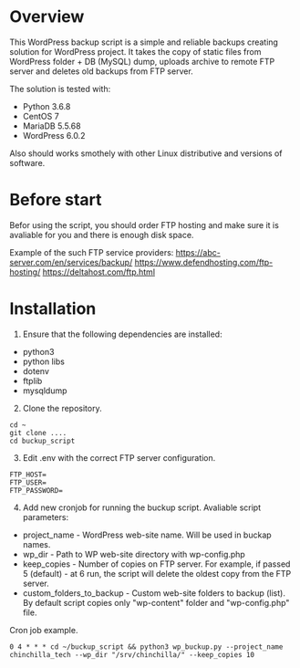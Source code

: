 # Overview

This WordPress backup script is a simple and reliable backups creating solution for WordPress project.
It takes the copy of static files from WordPress folder + DB (MySQL) dump, uploads archive to remote FTP server and deletes old backups from FTP server.

The solution is tested with:
  * Python 3.6.8
  * CentOS 7
  * MariaDB 5.5.68
  * WordPress 6.0.2

Also should works smothely with other Linux distributive and versions of software.

# Before start
Befor using the script, you should order FTP hosting and make sure it is avaliable for you and there is enough disk space. 

Example of the such FTP service providers:
https://abc-server.com/en/services/backup/
https://www.defendhosting.com/ftp-hosting/
https://deltahost.com/ftp.html

# Installation
1. Ensure that the following dependencies are installed:
  * python3
  * python libs
   * dotenv
   * ftplib
  * mysqldump

2. Clone the repository.
```
cd ~
git clone ....
cd buckup_script
```

3. Edit .env with the correct FTP server configuration.
```
FTP_HOST=
FTP_USER=
FTP_PASSWORD=
```

4. Add new cronjob for running the buckup script.
Avaliable script parameters:
  * project_name - WordPress web-site name. Will be used in buckap names.
  * wp_dir - Path to WP web-site directory with wp-config.php
  * keep_copies - Number of copies on FTP server. For example, if passed 5 (default) - at 6 run, the script will delete the oldest copy from the FTP server.
  * custom_folders_to_backup -  Custom web-site folders to backup (list). By default script copies only "wp-content" folder and "wp-config.php" file.

Cron job example.
```
0 4 * * * cd ~/buckup_script && python3 wp_buckup.py --project_name chinchilla_tech --wp_dir "/srv/chinchilla/" --keep_copies 10
```

